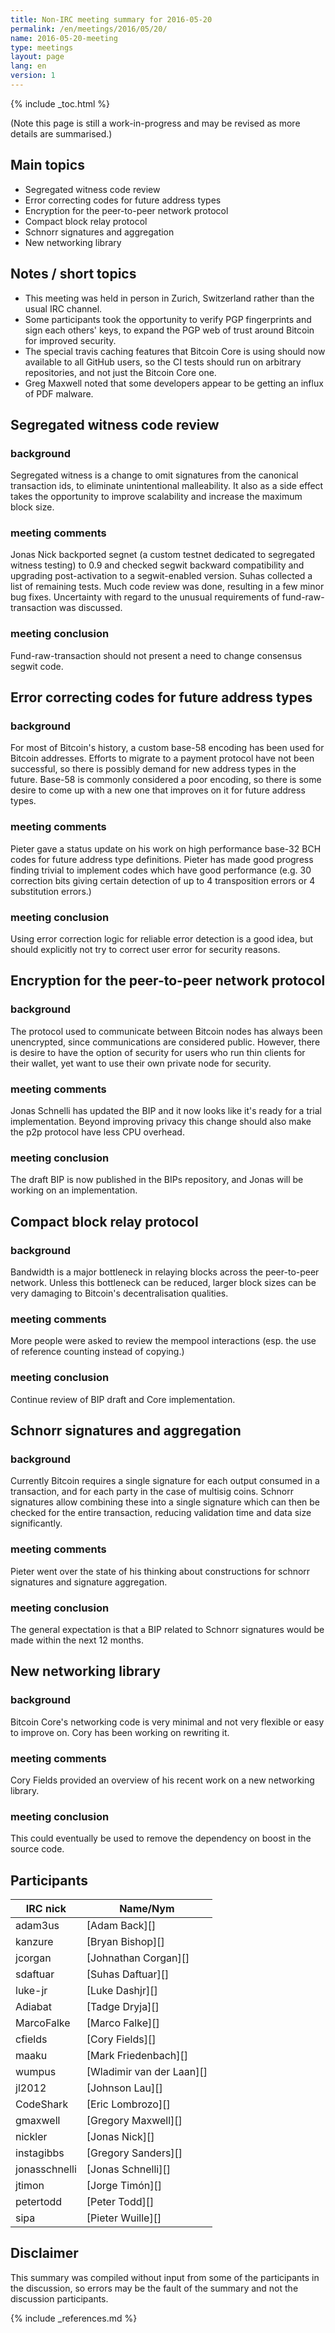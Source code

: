 ```yaml
---
title: Non-IRC meeting summary for 2016-05-20
permalink: /en/meetings/2016/05/20/
name: 2016-05-20-meeting
type: meetings
layout: page
lang: en
version: 1
---
```

{% include _toc.html %}

(Note this page is still a work-in-progress and may be revised as more details are summarised.)

## Main topics

- Segregated witness code review
- Error correcting codes for future address types
- Encryption for the peer-to-peer network protocol
- Compact block relay protocol
- Schnorr signatures and aggregation
- New networking library

## Notes / short topics

- This meeting was held in person in Zurich, Switzerland rather than the usual IRC channel.
- Some participants took the opportunity to verify PGP fingerprints and sign each others' keys, to expand the PGP web of trust around Bitcoin for improved security.
- The special travis caching features that Bitcoin Core is using should now available to all GitHub users, so the CI tests should run on arbitrary repositories, and not just the Bitcoin Core one.
- Greg Maxwell noted that some developers appear to be getting an influx of PDF malware.

## Segregated witness code review

### background

Segregated witness is a change to omit signatures from the canonical transaction ids, to eliminate unintentional malleability. It also as a side effect takes the opportunity to improve scalability and increase the maximum block size.

### meeting comments

Jonas Nick backported segnet (a custom testnet dedicated to segregated witness testing) to 0.9 and checked segwit backward compatibility and upgrading post-activation to a segwit-enabled version. Suhas collected a list of remaining tests. Much code review was done, resulting in a few minor bug fixes. Uncertainty with regard to the unusual requirements of fund-raw-transaction was discussed.

### meeting conclusion

Fund-raw-transaction should not present a need to change consensus segwit code.

## Error correcting codes for future address types

### background

For most of Bitcoin's history, a custom base-58 encoding has been used for Bitcoin addresses. Efforts to migrate to a payment protocol have not been successful, so there is possibly demand for new address types in the future. Base-58 is commonly considered a poor encoding, so there is some desire to come up with a new one that improves on it for future address types.

### meeting comments

Pieter gave a status update on his work on high performance base-32 BCH codes for future address type definitions. Pieter has made good progress finding trivial to implement codes which have good performance (e.g. 30 correction bits giving certain detection of up to 4 transposition errors or 4 substitution errors.)

### meeting conclusion

Using error correction logic for reliable error detection is a good idea, but should explicitly not try to correct user error for security reasons.

## Encryption for the peer-to-peer network protocol

### background

The protocol used to communicate between Bitcoin nodes has always been unencrypted, since communications are considered public. However, there is desire to have the option of security for users who run thin clients for their wallet, yet want to use their own private node for security.

### meeting comments

Jonas Schnelli has updated the BIP and it now looks like it's ready for a trial implementation. Beyond improving privacy this change should also make the p2p protocol have less CPU overhead.

### meeting conclusion

The draft BIP is now published in the BIPs repository, and Jonas will be working on an implementation.

## Compact block relay protocol

### background

Bandwidth is a major bottleneck in relaying blocks across the peer-to-peer network. Unless this bottleneck can be reduced, larger block sizes can be very damaging to Bitcoin's decentralisation qualities.

### meeting comments

More people were asked to review the mempool interactions (esp. the use of reference counting instead of copying.)

### meeting conclusion

Continue review of BIP draft and Core implementation.

## Schnorr signatures and aggregation

### background

Currently Bitcoin requires a single signature for each output consumed in a transaction, and for each party in the case of multisig coins. Schnorr signatures allow combining these into a single signature which can then be checked for the entire transaction, reducing validation time and data size significantly.

### meeting comments

Pieter went over the state of his thinking about constructions for schnorr signatures and signature aggregation.

### meeting conclusion

The general expectation is that a BIP related to Schnorr signatures would be made within the next 12 months.

## New networking library

### background

Bitcoin Core's networking code is very minimal and not very flexible or easy to improve on. Cory has been working on rewriting it.

### meeting comments

Cory Fields provided an overview of his recent work on a new networking library.

### meeting conclusion

This could eventually be used to remove the dependency on boost in the source code.

## Participants

| IRC nick      | Name/Nym                  |
|---------------|---------------------------|
| adam3us       | [Adam Back][]             |
| kanzure       | [Bryan Bishop][]          |
| jcorgan       | [Johnathan Corgan][]      |
| sdaftuar      | [Suhas Daftuar][]         |
| luke-jr       | [Luke Dashjr][]           |
| Adiabat       | [Tadge Dryja][]           |
| MarcoFalke    | [Marco Falke][]           |
| cfields       | [Cory Fields][]           |
| maaku         | [Mark Friedenbach][]      |
| wumpus        | [Wladimir van der Laan][] |
| jl2012        | [Johnson Lau][]           |
| CodeShark     | [Eric Lombrozo][]         |
| gmaxwell      | [Gregory Maxwell][]       |
| nickler       | [Jonas Nick][]            |
| instagibbs    | [Gregory Sanders][]       |
| jonasschnelli | [Jonas Schnelli][]        |
| jtimon        | [Jorge Timón][]           |
| petertodd     | [Peter Todd][]            |
| sipa          | [Pieter Wuille][]         |

## Disclaimer

This summary was compiled without input from some of the participants in the discussion, so errors may be the fault of the summary and not the discussion participants.

{% include _references.md %}

